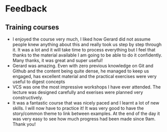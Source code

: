 # Feedback
## Training courses
- I enjoyed the course very much, I liked how Gerard did not assume people knew anything about this
  and really took us step by step through it.
  It was a lot and it will take time to process everything but I feel that thanks to the material available
  I am going to be able to do it confidently.
  Many thanks, it was great and super useful!
- Gerard was amazing.
  Even with zero previous knowledge on Git and Github and the content being quite dense,
  he managed to keep us engaged, has excellent material and the practical exercises were very useful to digest concepts 
- VCS was one the most impressive workshops I have ever attended.
  The lecture was designed carefully and exerises were planned very constructively.
- It was a fantastic course that was nicely paced and I learnt a lot of new skills.
  I will now have to practice it!
  It was very good to have the story/common theme to link between examples.
  At the end of the day it was very easy to see how much progress had been made since 9am. Thank you!
